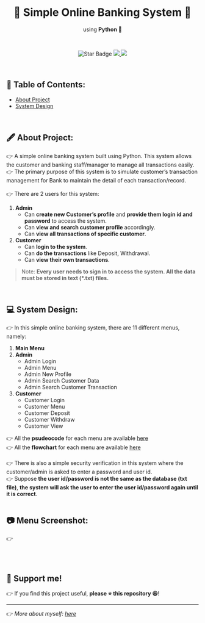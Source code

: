 <h1 align="center">🏦 Simple Online Banking System 🏦 </h1>
<p align="center">using <b>Python 🐍</b></p><br>
<p align="center">
  <img src="https://img.shields.io/static/v1?label=%F0%9F%8C%9F&message=If%20Useful&style=style=flat&color=BC4E99" alt="Star Badge"/>
  <a href="https://www.github.com/caesarmario">
    <img src="https://img.shields.io/github/followers/caesarmario?style=social&link=https://www.github.com/caesarmario" alt"GitHub"/>
  </a>
  <a href="https://linktr.ee/caesarmario_">
    <img src="https://img.shields.io/badge/Follow%20My%20Other%20Works-019875?style=flat&labelColor=019875&link=https:/linktr.ee/caesarmario_" alt"Linktree"/>
  </a>
</p>
<br>

## 📃 Table of Contents:
  - [About Project](#-about-project)
  - [System Design](#-system-design)
<br>

## 🖋 About Project:
👉 A simple online banking system built using Python. This system allows the customer and banking staff/manager to manage all transactions easily. <br>
👉 The primary purpose of this system is to simulate customer’s transaction management for Bank to maintain the detail of each transaction/record.<br><br>
👉 There are 2 users for this system:
1. **Admin**
    - Can **create new Customer’s profile** and **provide them login id and password** to access the system.
    - Can **view and search customer profile** accordingly.
    - Can **view all transactions of specific customer**.
2. **Customer**
    - Can **login to the system**.
    - Can **do the transactions** like Deposit, Withdrawal.
    - Can **view their own transactions**.

> Note: **Every user needs to sign in to access the system. All the data must be stored in text (*.txt) files.**
<br>

## 💻 System Design:
👉 In this simple online banking system, there are 11 different menus, namely:
1. **Main Menu**
2. **Admin**
    - Admin Login
    - Admin Menu
    - Admin New Profile
    - Admin Search Customer Data
    - Admin Search Customer Transaction
3. **Customer**
    - Customer Login
    - Customer Menu
    - Customer Deposit 
    - Customer Withdraw
    - Customer View

👉 All the **psudeocode** for each menu are available [here](https://github.com/caesarmario/simple-online-banking-system/tree/main/Pseudocode) <br>
👉 All the **flowchart** for each menu are available [here](https://github.com/caesarmario/simple-online-banking-system/tree/main/Flowchart) <br><br>
👉 There is also a simple security verification in this system where the customer/admin is asked to enter a password and user id. <br>
👉 Suppose **the user id/password is not the same as the database (txt file)**, **the system will ask the user to enter the user id/password again until it is correct**.
<br><br>

## 📷 Menu Screenshot:
👉

<br><br>


## 🙌 Support me!

👉 If you find this project useful, **please ⭐ this repository 😆**!

---

👉 _More about myself: <a href="https://linktr.ee/caesarmario_"> here </a>_
